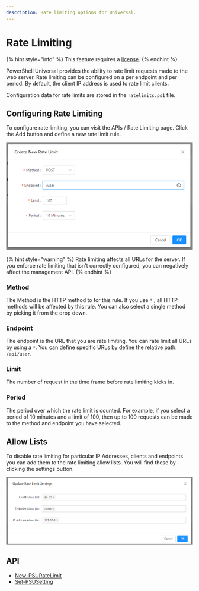 ```yaml
---
description: Rate limiting options for Universal.
---
```


# Rate Limiting

{% hint style="info" %}
This feature requires a [license](../licensing.md).&#x20;
{% endhint %}

PowerShell Universal provides the ability to rate limit requests made to the web server. Rate limiting can be configured on a per endpoint and per period. By default, the client IP address is used to rate limit clients.&#x20;

Configuration data for rate limits are stored in the `ratelimits.ps1` file.&#x20;

## Configuring Rate Limiting&#x20;

To configure rate limiting, you can visit the APIs / Rate Limiting page. Click the Add button and define a new rate limit rule.&#x20;

![](<../.gitbook/assets/image (143).png>)

{% hint style="warning" %}
Rate limiting affects all URLs for the server. If you enforce rate limiting that isn't correctly configured, you can negatively affect the management API.&#x20;
{% endhint %}

### Method

The Method is the HTTP method to for this rule. If you use `*` , all HTTP methods will be affected by this rule. You can also select a single method by picking it from the drop down.&#x20;

### Endpoint

The endpoint is the URL that you are rate limiting. You can rate limit all URLs by using a `*`. You can define specific URLs by define the relative path: `/api/user`.&#x20;

### Limit

The number of request in the time frame before rate limiting kicks in.&#x20;

### Period

The period over which the rate limit is counted. For example, if you select a period of 10 minutes and a limit of 100, then up to 100 requests can be made to the method and endpoint you have selected.&#x20;

## Allow Lists

To disable rate limiting for particular IP Addresses, clients and endpoints you can add them to the rate limiting allow lists. You will find these by clicking the settings button.&#x20;

![](<../.gitbook/assets/image (144).png>)

## API

* [New-PSURateLimit](https://github.com/ironmansoftware/universal-docs/blob/master/cmdlets/New-PSURateLimit.txt)
* [Set-PSUSetting](https://github.com/ironmansoftware/universal-docs/blob/master/cmdlets/Set-PSUSetting.txt)

